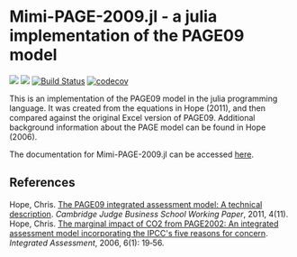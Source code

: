 # Mimi-PAGE-2009.jl - a julia implementation of the PAGE09 model

[![](https://img.shields.io/badge/docs-stable-blue.svg)](http://anthofflab.berkeley.edu/mimi-page-2009.jl/stable/)
[![](https://img.shields.io/badge/docs-latest-blue.svg)](http://anthofflab.berkeley.edu/mimi-page-2009.jl/latest/)
[![Build Status](https://travis-ci.org/anthofflab/mimi-page-2009.jl.svg?branch=master)](https://travis-ci.org/anthofflab/mimi-page-2009.jl)
[![codecov](https://codecov.io/gh/anthofflab/mimi-page-2009.jl/branch/master/graph/badge.svg)](https://codecov.io/gh/anthofflab/mimi-page-2009.jl)

This is an implementation of the PAGE09 model in the julia programming language. It was created from the equations in Hope (2011), and then compared against the original Excel version of PAGE09. Additional background information about the PAGE model can be found in Hope (2006).

The documentation for Mimi-PAGE-2009.jl can be accessed [here](http://anthofflab.berkeley.edu/mimi-page-2009.jl/stable/).

## References

Hope, Chris. [The PAGE09 integrated assessment model: A technical description](https://www.jbs.cam.ac.uk/fileadmin/user_upload/research/workingpapers/wp1104.pdf). *Cambridge Judge Business School Working Paper*, 2011, 4(11). 
Hope, Chris. [The marginal impact of CO2 from PAGE2002: An integrated assessment model incorporating the IPCC's five reasons for concern](http://78.47.223.121:8080/index.php/iaj/article/view/227). *Integrated Assessment*, 2006, 6(1): 19‐56.
